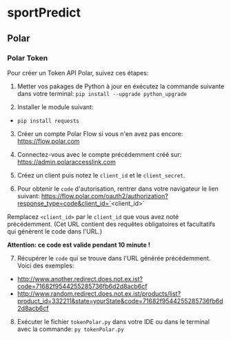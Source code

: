 # sportPredict

## Polar

### Polar Token

Pour créer un Token API Polar, suivez ces étapes:

1. Metter vos pakages de Python à jour en éxécutez la commande suivante dans votre terminal: `pip install --upgrade python_upgrade`

2. Installer le module suivant: 
- `pip install requests`

3. Créer un compte Polar Flow si vous n'en avez pas encore: https://flow.polar.com

4. Connectez-vous avec le compte précédemment créé sur: https://admin.polaraccesslink.com

5. Créez un client puis notez le `client_id` et le `client_secret`.

6. Pour obtenir le `code` d'autorisation, rentrer dans votre navigateur le lien suivant: https://flow.polar.com/oauth2/authorization?response_type=code&client_id=`<client_id>`

Remplacez `<client_id>` par le `client_id` que vous avez noté précédemment. (Cet URL contient des requêtes obligatoires et facultatifs qui génèrent le code dans l'URL.)

**Attention: ce code est valide pendant 10 minute !**

7. Récupérer le `code` qui se trouve dans l'URL générée précédemment. Voici des exemples: 
- http://www.another.redirect.does.not.ex.ist?code=71682f9544255285736fb6d2d8acb6cf
- http://www.random.redirect.does.not.ex.ist/products/list?product_id=332211&state=yourState&code=71682f9544255285736fb6d2d8acb6cf

8. Exécuter le fichier `tokenPolar.py` dans votre IDE ou dans le terminal avec la commande:
`py tokenPolar.py`
